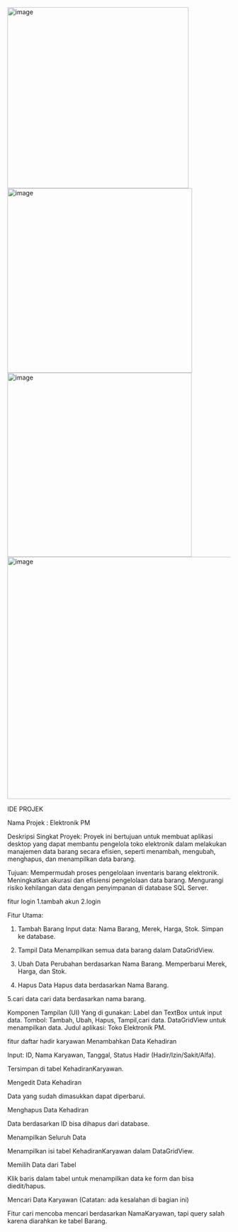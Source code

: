 <img width="409" alt="image" src="https://github.com/user-attachments/assets/7b76d01c-0263-49a6-a9c2-6363cacf3c29" />
<img width="417" alt="image" src="https://github.com/user-attachments/assets/e8223d6a-4378-446a-a659-f4117d31f1b5" />
<img width="416" alt="image" src="https://github.com/user-attachments/assets/7b4cb06d-78b0-4124-9ba7-035bb4ff36fb" />
<img width="547" alt="image" src="https://github.com/user-attachments/assets/187ec115-271c-4150-b8b3-c704fd3d8f10" />


IDE PROJEK 

Nama Projek : Elektronik PM 

Deskripsi Singkat Proyek:
Proyek ini bertujuan untuk membuat aplikasi desktop yang dapat membantu pengelola toko elektronik dalam melakukan manajemen data barang secara efisien, seperti menambah, mengubah, menghapus, dan menampilkan data barang.

Tujuan:
Mempermudah proses pengelolaan inventaris barang elektronik.
Meningkatkan akurasi dan efisiensi pengelolaan data barang.
Mengurangi risiko kehilangan data dengan penyimpanan di database SQL Server.

fitur login
1.tambah akun
2.login

Fitur Utama:
1. Tambah Barang
Input data: Nama Barang, Merek, Harga, Stok.
Simpan ke database.

2. Tampil Data
Menampilkan semua data barang dalam DataGridView.

3. Ubah Data
Perubahan berdasarkan Nama Barang.
Memperbarui Merek, Harga, dan Stok.

4. Hapus Data
Hapus data berdasarkan Nama Barang.

5.cari data
cari data berdasarkan nama barang.

Komponen Tampilan (UI) Yang di gunakan:
Label dan TextBox untuk input data.
Tombol: Tambah, Ubah, Hapus, Tampil,cari data.
DataGridView untuk menampilkan data.
Judul aplikasi: Toko Elektronik PM.

fitur daftar hadir karyawan
Menambahkan Data Kehadiran

Input: ID, Nama Karyawan, Tanggal, Status Hadir (Hadir/Izin/Sakit/Alfa).

Tersimpan di tabel KehadiranKaryawan.

Mengedit Data Kehadiran

Data yang sudah dimasukkan dapat diperbarui.

Menghapus Data Kehadiran

Data berdasarkan ID bisa dihapus dari database.

Menampilkan Seluruh Data

Menampilkan isi tabel KehadiranKaryawan dalam DataGridView.

Memilih Data dari Tabel

Klik baris dalam tabel untuk menampilkan data ke form dan bisa diedit/hapus.

Mencari Data Karyawan (Catatan: ada kesalahan di bagian ini)

Fitur cari mencoba mencari berdasarkan NamaKaryawan, tapi query salah karena diarahkan ke tabel Barang.
